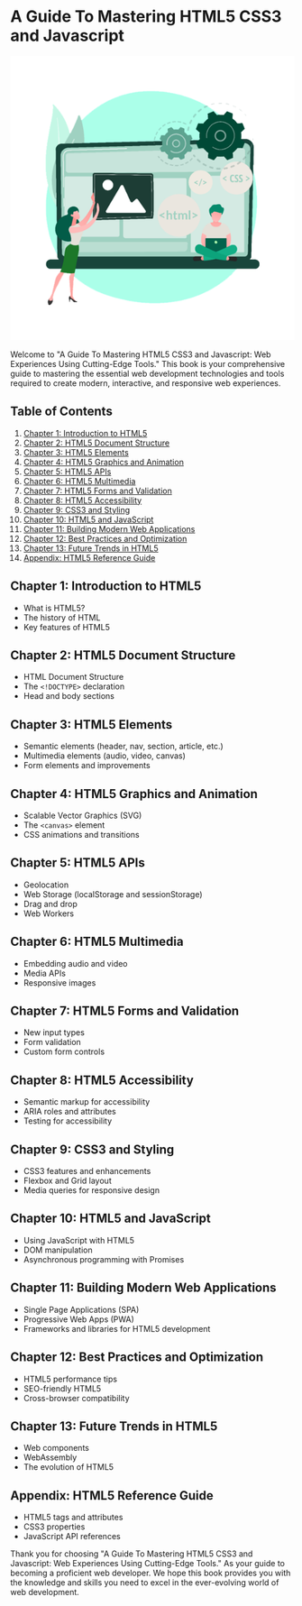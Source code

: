 # A Guide To Mastering HTML5 CSS3 and Javascript
![A Guide To Mastering HTML5 CSS3 and Javascript by Ziggy Rafiq Book Cover](book_cover.png)

Welcome to "A Guide To Mastering HTML5 CSS3 and Javascript: Web Experiences Using Cutting-Edge Tools." This book is your comprehensive guide to mastering the essential web development technologies and tools required to create modern, interactive, and responsive web experiences.



## Table of Contents

1. [Chapter 1: Introduction to HTML5](#chapter-1-introduction-to-html5)
2. [Chapter 2: HTML5 Document Structure](#chapter-2-html5-document-structure)
3. [Chapter 3: HTML5 Elements](#chapter-3-html5-elements)
4. [Chapter 4: HTML5 Graphics and Animation](#chapter-4-html5-graphics-and-animation)
5. [Chapter 5: HTML5 APIs](#chapter-5-html5-apis)
6. [Chapter 6: HTML5 Multimedia](#chapter-6-html5-multimedia)
7. [Chapter 7: HTML5 Forms and Validation](#chapter-7-html5-forms-and-validation)
8. [Chapter 8: HTML5 Accessibility](#chapter-8-html5-accessibility)
9. [Chapter 9: CSS3 and Styling](#chapter-9-css3-and-styling)
10. [Chapter 10: HTML5 and JavaScript](#chapter-10-html5-and-javascript)
11. [Chapter 11: Building Modern Web Applications](#chapter-11-building-modern-web-applications)
12. [Chapter 12: Best Practices and Optimization](#chapter-12-best-practices-and-optimization)
13. [Chapter 13: Future Trends in HTML5](#chapter-13-future-trends-in-html5)
14. [Appendix: HTML5 Reference Guide](#appendix-html5-reference-guide)

## Chapter 1: Introduction to HTML5
- What is HTML5?
- The history of HTML
- Key features of HTML5

## Chapter 2: HTML5 Document Structure
- HTML Document Structure
- The `<!DOCTYPE>` declaration
- Head and body sections

## Chapter 3: HTML5 Elements
- Semantic elements (header, nav, section, article, etc.)
- Multimedia elements (audio, video, canvas)
- Form elements and improvements

## Chapter 4: HTML5 Graphics and Animation
- Scalable Vector Graphics (SVG)
- The `<canvas>` element
- CSS animations and transitions

## Chapter 5: HTML5 APIs
- Geolocation
- Web Storage (localStorage and sessionStorage)
- Drag and drop
- Web Workers

## Chapter 6: HTML5 Multimedia
- Embedding audio and video
- Media APIs
- Responsive images

## Chapter 7: HTML5 Forms and Validation
- New input types
- Form validation
- Custom form controls

## Chapter 8: HTML5 Accessibility
- Semantic markup for accessibility
- ARIA roles and attributes
- Testing for accessibility

## Chapter 9: CSS3 and Styling
- CSS3 features and enhancements
- Flexbox and Grid layout
- Media queries for responsive design

## Chapter 10: HTML5 and JavaScript
- Using JavaScript with HTML5
- DOM manipulation
- Asynchronous programming with Promises

## Chapter 11: Building Modern Web Applications
- Single Page Applications (SPA)
- Progressive Web Apps (PWA)
- Frameworks and libraries for HTML5 development

## Chapter 12: Best Practices and Optimization
- HTML5 performance tips
- SEO-friendly HTML5
- Cross-browser compatibility

## Chapter 13: Future Trends in HTML5
- Web components
- WebAssembly
- The evolution of HTML5

## Appendix: HTML5 Reference Guide
- HTML5 tags and attributes
- CSS3 properties
- JavaScript API references

Thank you for choosing "A Guide To Mastering HTML5 CSS3 and Javascript: Web Experiences Using Cutting-Edge Tools." As your guide to becoming a proficient web developer. We hope this book provides you with the knowledge and skills you need to excel in the ever-evolving world of web development.


